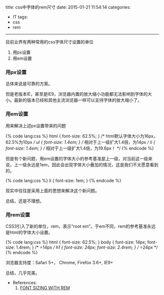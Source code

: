 title: css中字体的rem尺寸
date: 2015-01-21 11:54:14
categories:
- IT
tags:
- css
- rem
---

目前业界有两种常用的css字体尺寸设置的单位

1. 用px设置
2. 用em设置


### 用px设置

总体来说是可靠的方案。

但是老版本IE，甚至是IE9，浏览器内置的放大缩小功能都无法影响到字体的大小。最新的版本已经和其他主流浏览器一样可以支持字体的放大缩小了。

### 用em设置

用来解决上述px设置带来的问题

{% code lang:css %}
html { font-size: 62.5%; } /* html默认字体大小为16px，62.5%为10px */
ul { font-size: 1.4em; } /* 相对于上一级扩大1.4倍，为14px */
li { font-size: 1.4em; } /* 相对于上一级扩大1.4倍，为19.6px！ */
{% endcode %}

但是有个新问题，用em设置的字体大小的参考基准是上一级，对当前这一级来说，上一级永远是1em，因此会出现字体大小叠加的情况，这是我们不太愿意看到的。

{% code lang:css %}
li { font-size: 1em; }
{% endcode %}

现实中往往是采用上面的思想来解决这个新问题。

总结，还是不理想。

### 用rem设置

CSS3引入了新的单位，rem，表示“root em”。于em不同，rem的参考基准永远是html的字体大小设置。

{% code lang:css %}
html { font-size: 62.5%; }
body { font-size: 14px; font-size: 1.4rem; } /* =14px */
h1   { font-size: 24px; font-size: 2.4rem; } /* =24px */
{% endcode %}

浏览器支持度：Safari 5+， Chrome, Firefox 3.6+, IE9+

总结，几乎完美。

- References:
	1. [FONT SIZING WITH REM](http://snook.ca/archives/html_and_css/font-size-with-rem)